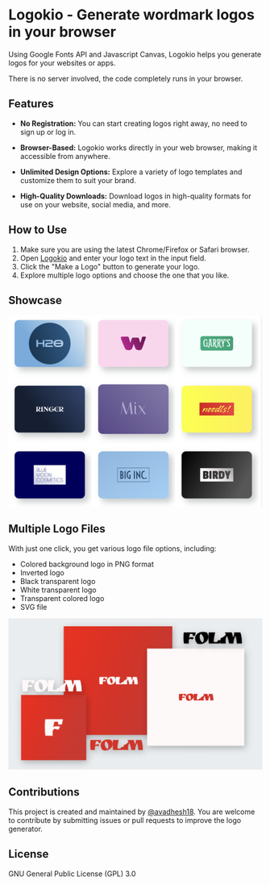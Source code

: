 
# Logokio - Generate wordmark logos in your browser

Using Google Fonts API and Javascript Canvas, Logokio helps you generate logos for your websites or apps. 

There is no server involved, the code completely runs in your browser.


## Features

- **No Registration:** You can start creating logos right away, no need to sign up or log in.

- **Browser-Based:** Logokio works directly in your web browser, making it accessible from anywhere.

- **Unlimited Design Options:** Explore a variety of logo templates and customize them to suit your brand.

- **High-Quality Downloads:** Download logos in high-quality formats for use on your website, social media, and more.

## How to Use
1. Make sure you are using the latest Chrome/Firefox or Safari browser.
2. Open [Logokio](https://logokio.com) and enter your logo text in the input field.
3. Click the "Make a Logo" button to generate your logo.
4. Explore multiple logo options and choose the one that you like.

## Showcase

![Logo Showcase](docs/showcase.png)

## Multiple Logo Files

With just one click, you get various logo file options, including:

- Colored background logo in PNG format
- Inverted logo
- Black transparent logo
- White transparent logo
- Transparent colored logo
- SVG file

![Logo File Options](docs/folm.png)

## Contributions

This project is created and maintained by [@avadhesh18](https://github.com/avadhesh18). You are welcome to contribute by submitting issues or pull requests to improve the logo generator.

## License
GNU General Public License (GPL) 3.0






